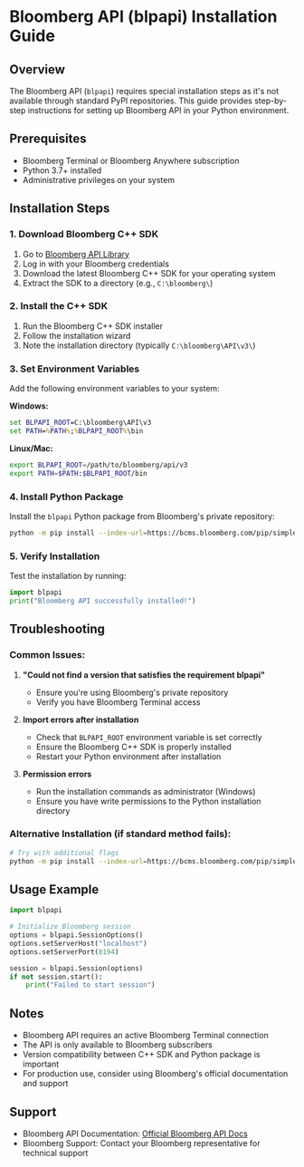 # Bloomberg API (blpapi) Installation Guide

## Overview
The Bloomberg API (`blpapi`) requires special installation steps as it's not available through standard PyPI repositories. This guide provides step-by-step instructions for setting up Bloomberg API in your Python environment.

## Prerequisites
- Bloomberg Terminal or Bloomberg Anywhere subscription
- Python 3.7+ installed
- Administrative privileges on your system

## Installation Steps

### 1. Download Bloomberg C++ SDK
1. Go to [Bloomberg API Library](http://www.bloomberg.com/professional/api-library)
2. Log in with your Bloomberg credentials
3. Download the latest Bloomberg C++ SDK for your operating system
4. Extract the SDK to a directory (e.g., `C:\bloomberg\`)

### 2. Install the C++ SDK
1. Run the Bloomberg C++ SDK installer
2. Follow the installation wizard
3. Note the installation directory (typically `C:\bloomberg\API\v3\`)

### 3. Set Environment Variables
Add the following environment variables to your system:

**Windows:**
```cmd
set BLPAPI_ROOT=C:\bloomberg\API\v3
set PATH=%PATH%;%BLPAPI_ROOT%\bin
```

**Linux/Mac:**
```bash
export BLPAPI_ROOT=/path/to/bloomberg/api/v3
export PATH=$PATH:$BLPAPI_ROOT/bin
```

### 4. Install Python Package
Install the `blpapi` Python package from Bloomberg's private repository:

```bash
python -m pip install --index-url=https://bcms.bloomberg.com/pip/simple blpapi
```

### 5. Verify Installation
Test the installation by running:

```python
import blpapi
print("Bloomberg API successfully installed!")
```

## Troubleshooting

### Common Issues:

1. **"Could not find a version that satisfies the requirement blpapi"**
   - Ensure you're using Bloomberg's private repository
   - Verify you have Bloomberg Terminal access

2. **Import errors after installation**
   - Check that `BLPAPI_ROOT` environment variable is set correctly
   - Ensure the Bloomberg C++ SDK is properly installed
   - Restart your Python environment after installation

3. **Permission errors**
   - Run the installation commands as administrator (Windows)
   - Ensure you have write permissions to the Python installation directory

### Alternative Installation (if standard method fails):
```bash
# Try with additional flags
python -m pip install --index-url=https://bcms.bloomberg.com/pip/simple --trusted-host=bcms.bloomberg.com blpapi
```

## Usage Example
```python
import blpapi

# Initialize Bloomberg session
options = blpapi.SessionOptions()
options.setServerHost("localhost")
options.setServerPort(8194)

session = blpapi.Session(options)
if not session.start():
    print("Failed to start session")
```

## Notes
- Bloomberg API requires an active Bloomberg Terminal connection
- The API is only available to Bloomberg subscribers
- Version compatibility between C++ SDK and Python package is important
- For production use, consider using Bloomberg's official documentation and support

## Support
- Bloomberg API Documentation: [Official Bloomberg API Docs](https://bloomberg.github.io/blpapi-docs/)
- Bloomberg Support: Contact your Bloomberg representative for technical support

